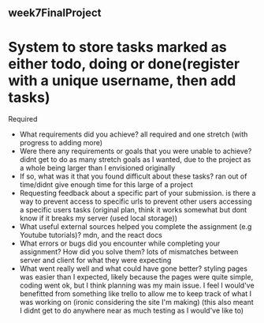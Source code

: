 ## week7FinalProject

# System to store tasks marked as either todo, doing or done(register with a unique username, then add tasks)

Required

- What requirements did you achieve?
  all required and one stretch (with progress to adding more)
- Were there any requirements or goals that you were unable to achieve?
  didnt get to do as many stretch goals as I wanted, due to the project as a whole being larger than I envisioned originally
- If so, what was it that you found difficult about these tasks?
  ran out of time/didnt give enough time for this large of a project
- Requesting feedback about a specific part of your submission.
  is there a way to prevent access to specific urls to prevent other users accessing a specific users tasks (original plan, think it works somewhat but dont know if it breaks my server (used local storage))
- What useful external sources helped you complete the assignment (e.g Youtube tutorials)?
  mdn, and the react docs
- What errors or bugs did you encounter while completing your assignment? How did you solve them?
  lots of mismatches between server and client for what they were expecting
- What went really well and what could have gone better?
  styling pages was easier than I expected, likely because the pages were quite simple, coding went ok, but I think planning was my main issue. I feel I would've benefitted from something like trello to allow me to keep track of what I was working on (ironic considering the site I'm making) (this also meant I didnt get to do anywhere near as much testing as I would've like to)

